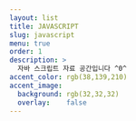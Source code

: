 ```yaml
---
layout: list
title: JAVASCRIPT
slug: javascript
menu: true
order: 1
description: >
  자바 스크립트 자료 공간입니다 ^0^
accent_color: rgb(38,139,210)
accent_image:
  background: rgb(32,32,32)
  overlay:    false
---
```

